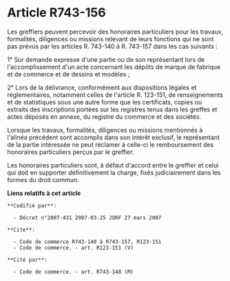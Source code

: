 # Article R743-156

Les greffiers peuvent percevoir des honoraires particuliers pour les travaux, formalités, diligences ou missions relevant de
leurs fonctions qui ne sont pas prévus par les articles R. 743-140 à R. 743-157 dans les cas suivants :

1° Sur demande expresse d'une partie ou de son représentant lors de l'accomplissement d'un acte concernant les dépôts de
marque de fabrique et de commerce et de dessins et modèles ;

2° Lors de la délivrance, conformément aux dispositions légales et réglementaires, notamment celles de l'article R. 123-151,
de renseignements et de statistiques sous une autre forme que les certificats, copies ou extraits des inscriptions portées
sur les registres tenus dans les greffes et actes déposés en annexe, du registre du commerce et des sociétés.

Lorsque les travaux, formalités, diligences ou missions mentionnés à l'alinéa précédent sont accomplis dans son intérêt
exclusif, le représentant de la partie intéressée ne peut réclamer à celle-ci le remboursement des honoraires particuliers
perçus par le greffier.

Les honoraires particuliers sont, à défaut d'accord entre le greffier et celui qui doit en supporter définitivement la
charge, fixés judiciairement dans les formes du droit commun.

**Liens relatifs à cet article**

	**Codifié par**:

	  - Décret n°2007-431 2007-03-25 JORF 27 mars 2007

	**Cite**:

	  - Code de commerce R743-140 à R743-157, R123-151
	  - Code de commerce. - art. R123-151 (V)

	**Cité par**:

	  - Code de commerce. - art. R743-148 (M)
